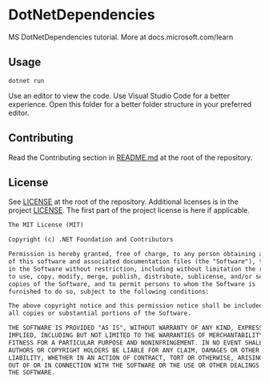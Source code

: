 # DotNetDependencies

MS DotNetDependencies tutorial. More at docs.microsoft.com/learn

## Usage

```dotnetcli
dotnet run
```

Use an editor to view the code. Use Visual Studio Code for a better experience.
Open this folder for a better folder structure in your preferred editor.

## Contributing

Read the Contributing section in [README.md](../../README.md) at the root of the
repository.

## License

See [LICENSE](../../LICENSE) at the root of the repository. Additional licenses
is in the project [LICENSE](./LICENSE).
The first part of the project license is here if applicable.

```markdown
The MIT License (MIT)

Copyright (c) .NET Foundation and Contributors

Permission is hereby granted, free of charge, to any person obtaining a copy
of this software and associated documentation files (the "Software"), to deal
in the Software without restriction, including without limitation the rights
to use, copy, modify, merge, publish, distribute, sublicense, and/or sell
copies of the Software, and to permit persons to whom the Software is
furnished to do so, subject to the following conditions:

The above copyright notice and this permission notice shall be included in
all copies or substantial portions of the Software.

THE SOFTWARE IS PROVIDED "AS IS", WITHOUT WARRANTY OF ANY KIND, EXPRESS OR
IMPLIED, INCLUDING BUT NOT LIMITED TO THE WARRANTIES OF MERCHANTABILITY,
FITNESS FOR A PARTICULAR PURPOSE AND NONINFRINGEMENT. IN NO EVENT SHALL THE
AUTHORS OR COPYRIGHT HOLDERS BE LIABLE FOR ANY CLAIM, DAMAGES OR OTHER
LIABILITY, WHETHER IN AN ACTION OF CONTRACT, TORT OR OTHERWISE, ARISING FROM,
OUT OF OR IN CONNECTION WITH THE SOFTWARE OR THE USE OR OTHER DEALINGS IN
THE SOFTWARE.
```

